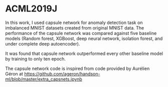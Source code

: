 # ACML2019J

In this work, I used capsule network for anomaly detection task on imbalanced MNIST datasets created from original MNIST data.
The performance of the capsule network was compared against five baseline models (Random forest, XGBoost, deep neural network, isolation forest, and under complete deep autoencoder).

It was found that capsule network outperformed every other baseline model by training to only ten epoch.

The capsule network code is inspired from code provided by Aurélien Géron
  at https://github.com/ageron/handson-ml/blob/master/extra_capsnets.ipynb
